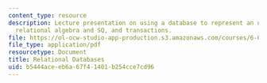 ```yaml
---
content_type: resource
description: Lecture presentation on using a database to represent an object model,
  relational algebra and SQ, and transactions.
file: https://ol-ocw-studio-app-production.s3.amazonaws.com/courses/6-005-elements-of-software-construction-fall-2008/b5444aceeb6a67f41401b254cce7cd96_MIT6_005f08_lec22.pdf
file_type: application/pdf
resourcetype: Document
title: Relational Databases
uid: b5444ace-eb6a-67f4-1401-b254cce7cd96
---
```

